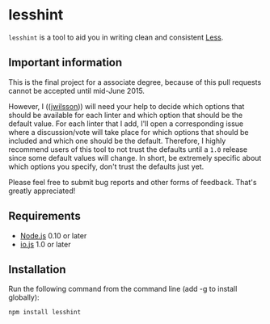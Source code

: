 # lesshint

`lesshint` is a tool to aid you in writing clean and consistent [Less](http://lesscss.org/).

## Important information
This is the final project for a associate degree, because of this pull requests cannot be accepted until mid-June 2015.

However, I (([jwilsson](https://github.com/jwilsson))) will need your help to decide which options that should be available for each linter
and which option that should be the default value. For each linter that I add, I'll open a corresponding issue where a discussion/vote will 
take place for which options that should be included and which one should be the default. Therefore, I highly recommend users of this tool
to not trust the defaults until a `1.0` release since some default values will change. In short, be extremely specific about which options
you specify, don't trust the defaults just yet.

Please feel free to submit bug reports and other forms of feedback. That's greatly appreciated!

## Requirements
* [Node.js](https://nodejs.org/) 0.10 or later
* [io.js](https://iojs.org/) 1.0 or later

## Installation
Run the following command from the command line (add -g to install globally):

```
npm install lesshint
```
